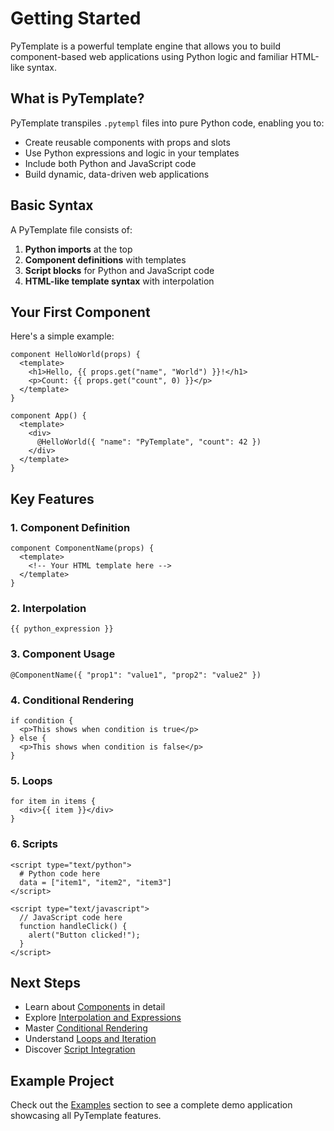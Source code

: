 # Getting Started

PyTemplate is a powerful template engine that allows you to build component-based web applications using Python logic and familiar HTML-like syntax.

## What is PyTemplate?

PyTemplate transpiles `.pytempl` files into pure Python code, enabling you to:

- Create reusable components with props and slots
- Use Python expressions and logic in your templates
- Include both Python and JavaScript code
- Build dynamic, data-driven web applications

## Basic Syntax

A PyTemplate file consists of:

1. **Python imports** at the top
2. **Component definitions** with templates
3. **Script blocks** for Python and JavaScript code
4. **HTML-like template syntax** with interpolation

## Your First Component

Here's a simple example:

```pytempl
component HelloWorld(props) {
  <template>
    <h1>Hello, {{ props.get("name", "World") }}!</h1>
    <p>Count: {{ props.get("count", 0) }}</p>
  </template>
}

component App() {
  <template>
    <div>
      @HelloWorld({ "name": "PyTemplate", "count": 42 })
    </div>
  </template>
}
```

## Key Features

### 1. Component Definition
```pytempl
component ComponentName(props) {
  <template>
    <!-- Your HTML template here -->
  </template>
}
```

### 2. Interpolation
```pytempl
{{ python_expression }}
```

### 3. Component Usage
```pytempl
@ComponentName({ "prop1": "value1", "prop2": "value2" })
```

### 4. Conditional Rendering
```pytempl
if condition {
  <p>This shows when condition is true</p>
} else {
  <p>This shows when condition is false</p>
}
```

### 5. Loops
```pytempl
for item in items {
  <div>{{ item }}</div>
}
```

### 6. Scripts
```pytempl
<script type="text/python">
  # Python code here
  data = ["item1", "item2", "item3"]
</script>

<script type="text/javascript">
  // JavaScript code here
  function handleClick() {
    alert("Button clicked!");
  }
</script>
```

## Next Steps

- Learn about [Components](/components) in detail
- Explore [Interpolation and Expressions](/interpolation)
- Master [Conditional Rendering](/conditionals)
- Understand [Loops and Iteration](/loops)
- Discover [Script Integration](/scripts)

## Example Project

Check out the [Examples](/examples) section to see a complete demo application showcasing all PyTemplate features.
